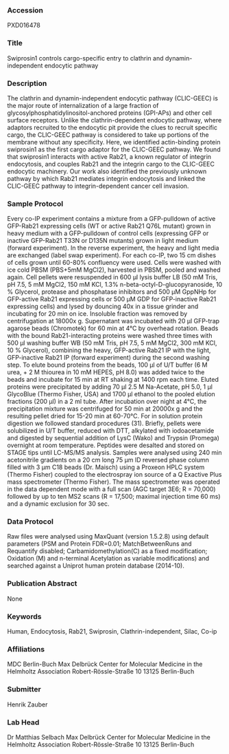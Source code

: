 ### Accession
PXD016478

### Title
Swiprosin1 controls cargo-specific entry to clathrin and dynamin-independent endocytic pathway

### Description
The clathrin and dynamin-independent endocytic pathway (CLIC-GEEC) is the major route of internalization of a large fraction of glycosylphosphatidylinositol-anchored proteins (GPI-APs) and other cell surface receptors. Unlike the clathrin-dependent endocytic pathway, where adaptors recruited to the endocytic pit provide the clues to recruit specific cargo, the CLIC-GEEC pathway is considered to take up portions of the membrane without any specificity. Here, we identified actin-binding protein swiprosin1 as the first cargo adaptor for the CLIC-GEEC pathway. We found that swiprosin1 interacts with active Rab21, a known regulator of integrin endocytosis, and couples Rab21 and the integrin cargo to the CLIC-GEEC endocytic machinery. Our work also identified the previously unknown pathway by which Rab21 mediates integrin endocytosis and linked the CLIC-GEEC pathway to integrin-dependent cancer cell invasion.

### Sample Protocol
Every co-IP experiment contains a mixture from a GFP-pulldown of active GFP-Rab21 expressing cells (WT or active Rab21 Q76L mutant) grown in heavy medium with a GFP-pulldown of control cells (expressing GFP or inactive GFP-Rab21 T33N or D135N mutants) grown in light medium (forward experiment). In the reverse experiment, the heavy and light media are exchanged (label swap experiment). For each co-IP, two 15 cm dishes of cells grown until 60-80% confluency were used. Cells were washed with ice cold PBSM (PBS+5mM MgCl2), harvested in PBSM, pooled and washed again. Cell pellets were resuspended in 600 µl lysis buffer LB (50 mM Tris, pH 7.5, 5 mM MgCl2, 150 mM KCl, 1.3% n-beta-octyl-D-glucopyranoside, 10 % Glycerol, protease and phosphatase inhibitors and 500 µM GppNHp for GFP-active Rab21 expressing cells or 500 µM GDP for GFP-inactive Rab21 expressing cells) and lysed by douncing 40x in a tissue grinder and incubating for 20 min on ice. Insoluble fraction was removed by centrifugation at 18000x g. Supernatant was incubated with 20 µl GFP-trap agarose beads (Chromotek) for 60 min at 4°C by overhead rotation. Beads with the bound Rab21-interacting proteins were washed three times with 500 µl washing buffer WB (50 mM Tris, pH 7.5, 5 mM MgCl2, 300 mM KCl, 10 % Glycerol), combining the heavy, GFP-active Rab21 IP with the light, GFP-inactive Rab21 IP (forward experiment) during the second washing step. To elute bound proteins from the beads, 100 µl of U/T buffer (6 M urea, + 2 M thiourea in 10 mM HEPES, pH 8.0) was added twice to the beads and incubate for 15 min at RT shaking at 1400 rpm each time. Eluted proteins were precipitated by adding 70 µl 2.5 M Na-Acetate, pH 5.0, 1 µl GlycoBlue (Thermo Fisher, USA) and 1700 µl ethanol to the pooled elution fractions (200 µl) in a 2 ml tube. After incubation over night at 4°C, the precipitation mixture was centrifuged for 50 min at 20000x g and the resulting pellet dried for 15-20 min at 60-70°C. For in solution protein digestion we followed standard procedures (31). Briefly, pellets were solubilized in U/T buffer, reduced with DTT, alkylated with iodoacetamide and digested by sequential addition of LysC (Wako) and Trypsin (Promega) overnight at room temperature. Peptides were desalted and stored on STAGE tips until LC-MS/MS analysis. Samples were analysed using 240 min acetonitrile gradients on a 20 cm long 75 µm ID reversed phase column filled with 3 µm C18 beads (Dr. Maisch) using a Proxeon HPLC system (Thermo Fisher) coupled to the electrospray ion source of a Q Exactive Plus mass spectrometer (Thermo Fisher). The mass spectrometer was operated in the data dependent mode with a full scan (AGC target 3E6; R = 70,000) followed by up to ten MS2 scans (R = 17,500; maximal injection time 60 ms) and a dynamic exclusion for 30 sec.

### Data Protocol
Raw files were analysed using MaxQuant (version 1.5.2.8) using default parameters (PSM and Protein FDR=0.01; MatchBetweenRuns and Requantify disabled; Carbamidomethylation(C) as a fixed modification; Oxidation (M) and n-terminal Acetylation as variable modifications) and searched against a Uniprot human protein database (2014-10).

### Publication Abstract
None

### Keywords
Human, Endocytosis, Rab21, Swiprosin, Clathrin-independent, Silac, Co-ip

### Affiliations
MDC Berlin-Buch
Max Delbrück Center for Molecular Medicine in the Helmholtz Association Robert-Rössle-Straße 10 13125 Berlin-Buch

### Submitter
Henrik Zauber

### Lab Head
Dr Matthias Selbach
Max Delbrück Center for Molecular Medicine in the Helmholtz Association Robert-Rössle-Straße 10 13125 Berlin-Buch


